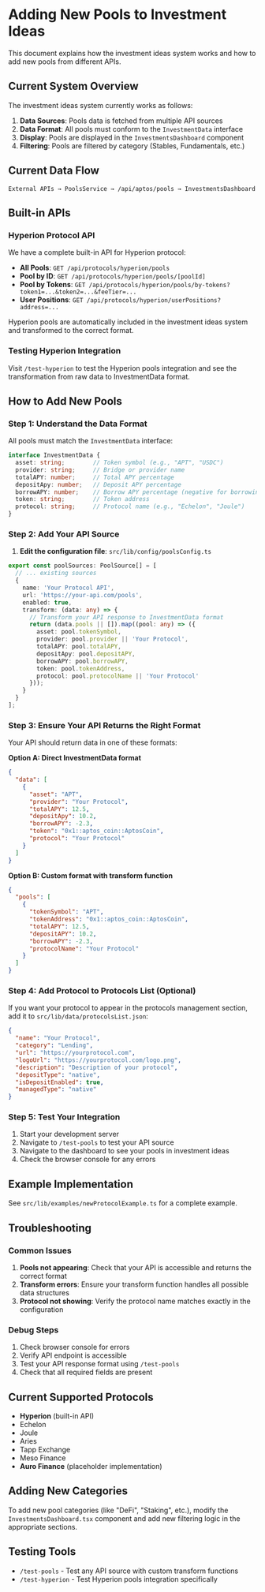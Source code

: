# Adding New Pools to Investment Ideas

This document explains how the investment ideas system works and how to add new pools from different APIs.

## Current System Overview

The investment ideas system currently works as follows:

1. **Data Sources**: Pools data is fetched from multiple API sources
2. **Data Format**: All pools must conform to the `InvestmentData` interface
3. **Display**: Pools are displayed in the `InvestmentsDashboard` component
4. **Filtering**: Pools are filtered by category (Stables, Fundamentals, etc.)

## Current Data Flow

```
External APIs → PoolsService → /api/aptos/pools → InvestmentsDashboard
```

## Built-in APIs

### Hyperion Protocol API

We have a complete built-in API for Hyperion protocol:

- **All Pools**: `GET /api/protocols/hyperion/pools`
- **Pool by ID**: `GET /api/protocols/hyperion/pools/[poolId]`
- **Pool by Tokens**: `GET /api/protocols/hyperion/pools/by-tokens?token1=...&token2=...&feeTier=...`
- **User Positions**: `GET /api/protocols/hyperion/userPositions?address=...`

Hyperion pools are automatically included in the investment ideas system and transformed to the correct format.

### Testing Hyperion Integration

Visit `/test-hyperion` to test the Hyperion pools integration and see the transformation from raw data to InvestmentData format.

## How to Add New Pools

### Step 1: Understand the Data Format

All pools must match the `InvestmentData` interface:

```typescript
interface InvestmentData {
  asset: string;        // Token symbol (e.g., "APT", "USDC")
  provider: string;     // Bridge or provider name
  totalAPY: number;     // Total APY percentage
  depositApy: number;   // Deposit APY percentage
  borrowAPY: number;    // Borrow APY percentage (negative for borrowing)
  token: string;        // Token address
  protocol: string;     // Protocol name (e.g., "Echelon", "Joule")
}
```

### Step 2: Add Your API Source

1. **Edit the configuration file**: `src/lib/config/poolsConfig.ts`

```typescript
export const poolSources: PoolSource[] = [
  // ... existing sources
  {
    name: 'Your Protocol API',
    url: 'https://your-api.com/pools',
    enabled: true,
    transform: (data: any) => {
      // Transform your API response to InvestmentData format
      return (data.pools || []).map((pool: any) => ({
        asset: pool.tokenSymbol,
        provider: pool.provider || 'Your Protocol',
        totalAPY: pool.totalAPY,
        depositApy: pool.depositAPY,
        borrowAPY: pool.borrowAPY,
        token: pool.tokenAddress,
        protocol: pool.protocolName || 'Your Protocol'
      }));
    }
  }
];
```

### Step 3: Ensure Your API Returns the Right Format

Your API should return data in one of these formats:

**Option A: Direct InvestmentData format**
```json
{
  "data": [
    {
      "asset": "APT",
      "provider": "Your Protocol",
      "totalAPY": 12.5,
      "depositApy": 10.2,
      "borrowAPY": -2.3,
      "token": "0x1::aptos_coin::AptosCoin",
      "protocol": "Your Protocol"
    }
  ]
}
```

**Option B: Custom format with transform function**
```json
{
  "pools": [
    {
      "tokenSymbol": "APT",
      "tokenAddress": "0x1::aptos_coin::AptosCoin",
      "totalAPY": 12.5,
      "depositAPY": 10.2,
      "borrowAPY": -2.3,
      "protocolName": "Your Protocol"
    }
  ]
}
```

### Step 4: Add Protocol to Protocols List (Optional)

If you want your protocol to appear in the protocols management section, add it to `src/lib/data/protocolsList.json`:

```json
{
  "name": "Your Protocol",
  "category": "Lending",
  "url": "https://yourprotocol.com",
  "logoUrl": "https://yourprotocol.com/logo.png",
  "description": "Description of your protocol",
  "depositType": "native",
  "isDepositEnabled": true,
  "managedType": "native"
}
```

### Step 5: Test Your Integration

1. Start your development server
2. Navigate to `/test-pools` to test your API source
3. Navigate to the dashboard to see your pools in investment ideas
4. Check the browser console for any errors

## Example Implementation

See `src/lib/examples/newProtocolExample.ts` for a complete example.

## Troubleshooting

### Common Issues

1. **Pools not appearing**: Check that your API is accessible and returns the correct format
2. **Transform errors**: Ensure your transform function handles all possible data structures
3. **Protocol not showing**: Verify the protocol name matches exactly in the configuration

### Debug Steps

1. Check browser console for errors
2. Verify API endpoint is accessible
3. Test your API response format using `/test-pools`
4. Check that all required fields are present

## Current Supported Protocols

- **Hyperion** (built-in API)
- Echelon
- Joule
- Aries
- Tapp Exchange
- Meso Finance
- **Auro Finance** (placeholder implementation)

## Adding New Categories

To add new pool categories (like "DeFi", "Staking", etc.), modify the `InvestmentsDashboard.tsx` component and add new filtering logic in the appropriate sections.

## Testing Tools

- `/test-pools` - Test any API source with custom transform functions
- `/test-hyperion` - Test Hyperion pools integration specifically 